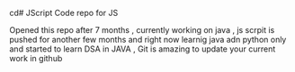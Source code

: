  cd# JScript
Code repo for JS


Opened this repo after 7 months , currently working on java , js scrpit is pushed for another few months and right now learnig java adn python only and started to learn DSA in JAVA , 
Git is amazing to update your current work in github
